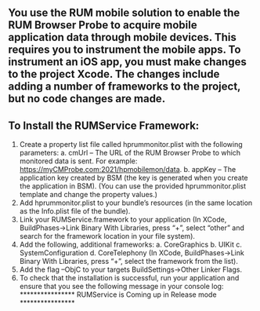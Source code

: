You use the  RUM mobile solution to enable the  RUM Browser Probe to acquire mobile application data through mobile devices. 
This requires you to instrument the mobile apps. To instrument an iOS app, you must make changes to the project Xcode. 
The changes include adding a number of frameworks to the project, but no code changes are made.
------------------------------------
To Install the RUMService Framework:
------------------------------------
1.	Create a property list file called hprummonitor.plist with the following parameters:
  a.	cmUrl – The URL of the RUM Browser Probe to which monitored data is sent. For example: https://myCMProbe.com:2021/hpmobilemon/data.
  b.	appKey – The application key created by BSM (the key is generated when you create the application in BSM).
  (You can use the provided hprummonitor.plist template  and change the property values.)
2.	Add hprummonitor.plist to your bundle’s resources (in the same location as the Info.plist file of the bundle).
3.	Link your RUMService.framework to your application (In XCode, BuildPhases->Link Binary With Libraries, press “+”, select “other” and search for the framework location in your file system).
4.	Add the following, additional frameworks:
  a.	CoreGraphics
  b.	UIKit
  c.	SystemConfiguration
  d.	CoreTelephony
  (In XCode, BuildPhases->Link Binary With Libraries, press “+”, select the framework from the list).
5.	Add the flag –ObjC  to your targets BuildSettings->Other Linker Flags.
6.	To check that the installation is successful, run your application and ensure that you see the following message in your console log:
**************** RUMService <version> is Coming up in Release mode ****************
